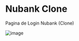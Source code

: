 # Nubank Clone

Pagina de Login Nubank (Clone)

![image](https://user-images.githubusercontent.com/63453751/209724665-d9375bba-7b8f-4984-a849-5be577f8a00a.png)
